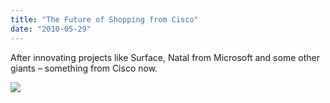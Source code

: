 ```yaml
---
title: "The Future of Shopping from Cisco"
date: "2010-05-29"
---
```


After innovating projects like Surface, Natal from Microsoft and some other giants – something from Cisco now.

[![](http://lh6.ggpht.com/_40bmzDo_mBs/TAFq7h4iEfI/AAAAAAAABOM/zjeFuqEzc6U/videoa6b093dd975d%5B3%5D.jpg?imgmax=800)](http://www.youtube.com/watch?v=cl7pXFBjEEc)
